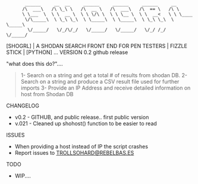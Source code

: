            ______     __  __     ______     ______     ______     __ 
          /\  ___\   /\ \_\ \   /\  __ \   /\  ___\   /\  == \   /\ \ 
          \ \___  \  \ \  __ \  \ \ \/\ \  \ \ \__ \  \ \  __<   \ \ \____  
           \/\_____\  \ \_\ \_\  \ \_____\  \ \_____\  \ \_\ \_\  \ \_____\ 
            \/_____/   \/_/\/_/   \/_____/   \/_____/   \/_/ /_/   \/_____/ 


[SHOGRL] | A SHODAN SEARCH FRONT END FOR PEN TESTERS | FIZZLE STICK | [PYTHON]
 ... VERSION 0.2 github release

"what does this do?"....
> 1- Search on a string and get a total # of results from shodan DB.
> 2- Search on a string and produce a CSV result file used for further imports
> 3- Provide an IP Address and receive detailed information on host from Shodan DB

CHANGELOG
- v0.2  - GITHUB, and public release.. first public version
- v.021 - Cleaned up shohost() function to be easier to read 

ISSUES
- When providing a host instead of IP the script crashes
- Report issues to TROLLSOHARD@REBELBAS.ES

TODO
- WIP....
